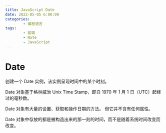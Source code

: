 ```yaml
---
title: JavaScript Date
date: 2022-05-05 6:00:00
categories:
        - 编程语言
tags:
        - 前端
        - Note
        - JavaScript
---
```


# Date

创建一个 Date 实例，该实例呈现时间中的某个时刻。

Date 对象基于格林威治 Unix Time Stamp，即自 1970 年 1 月 1 日（UTC）起经过的毫秒数。

Date 对象有大量的设置、获取和操作日期的方法。 但它并不含有任何属性。

Date 对象中存放的都是被构造出来的那一刻的时间，而不是随着系统时间改变而改变。
